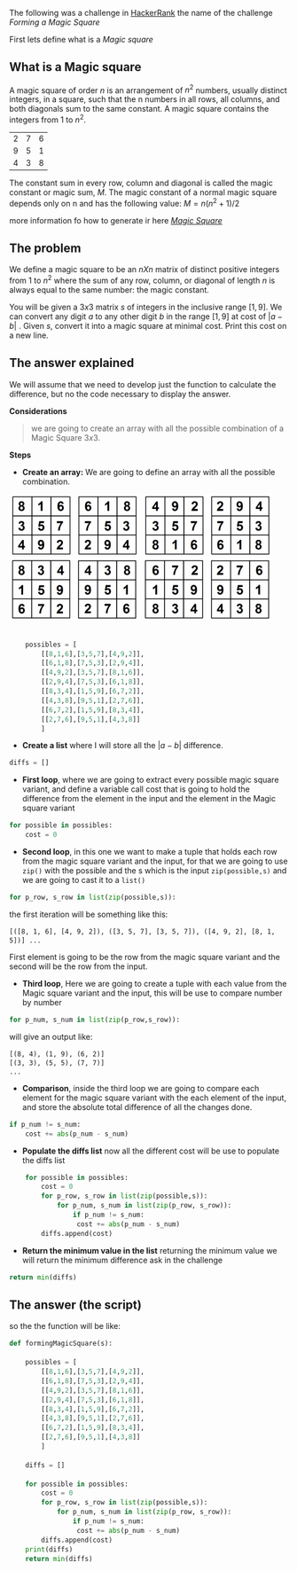 The following was a challenge in [HackerRank](https://www.hackerrank.com/challenges/magic-square-forming/problem) the name of the challenge *Forming a Magic Square*

First lets define what is a *Magic square*

## What is a Magic square

A magic square of order $n$ is an arrangement of $n^2$ numbers, usually distinct integers, in a square, such that the n numbers in all rows, all columns, and both diagonals sum to the same constant. A magic square contains the integers from $1$ to $n^2$.

|      |      |      |
|:----:|:----:|:----:|
|   2  |   7  |   6  |
|   9  |   5  |   1  |
|   4  |   3  |   8  |

The constant sum in every row, column and diagonal is called the magic constant or magic sum, $M$. The magic constant of a normal magic square depends only on n and has the following value:
$M = n(n^2+1)/2$

more information fo how to generate ir here [*Magic Square*](https://www.geeksforgeeks.org/magic-square/)

## The problem

We define a magic square to be an $nXn$  matrix of distinct positive integers from $1$ to $n^2$  where the sum of any row, column, or diagonal of length $n$ is always equal to the same number: the magic constant.

You will be given a $3x3$ matrix $s$ of integers in the inclusive range $[1,9]$. We can convert any digit $a$ to any other digit $b$ in the range $[1,9]$  at cost of $|a -b|$ . Given $s$, convert it into a magic square at minimal cost. Print this cost on a new line.

## The answer explained

We will assume that we need to develop just the function to calculate the difference, but no the code necessary to display the answer.

**Considerations**

>we are going to create an array with all the possible combination of a Magic Square $3x3$.

**Steps**

*  **Create an array:** We are going to define an array with all the possible combination.

![Possible magic square 3x3](images/possible_Magic_Square.png)

```python

    possibles = [
        [[8,1,6],[3,5,7],[4,9,2]],
        [[6,1,8],[7,5,3],[2,9,4]],
        [[4,9,2],[3,5,7],[8,1,6]],
        [[2,9,4],[7,5,3],[6,1,8]],
        [[8,3,4],[1,5,9],[6,7,2]],
        [[4,3,8],[9,5,1],[2,7,6]],
        [[6,7,2],[1,5,9],[8,3,4]],
        [[2,7,6],[9,5,1],[4,3,8]]
        ]
```


* **Create a list** where I will store all the $|a-b|$ difference.

```python
diffs = []
```

* **First loop**, where we are going to extract every possible magic square variant, and define a variable call cost that is going to hold the difference from the element in the input and the element in the Magic square variant

```python
for possible in possibles:
	cost = 0
```

* **Second loop**, in this one we want to make a tuple that holds each row from the magic square variant and the input, for that we are going to use `zip()` with the possible and the s which is the input `zip(possible,s)` and we are going to cast it to a `list()`

```python
for p_row, s_row in list(zip(possible,s)):
```

the first iteration will be something like this:

```
[([8, 1, 6], [4, 9, 2]), ([3, 5, 7], [3, 5, 7]), ([4, 9, 2], [8, 1, 5])] ...
```

First element is going to be the row from the magic square variant and the second will be the row from the input.

* **Third loop**, Here we are going to create a tuple with each value from the Magic square variant and the input, this will be use to compare number by number

```python
for p_num, s_num in list(zip(p_row,s_row)):
```

will give an output like:

```
[(8, 4), (1, 9), (6, 2)]
[(3, 3), (5, 5), (7, 7)]
...
```

* **Comparison**, inside the third loop we are going to compare each element for the magic square variant with the each element of the input, and store the absolute total difference of all the changes done.

```python
if p_num != s_num:
	cost += abs(p_num - s_num)
```

* **Populate the diffs list** now all the different cost will be use to populate the diffs list

```python
    for possible in possibles:
        cost = 0
        for p_row, s_row in list(zip(possible,s)):
            for p_num, s_num in list(zip(p_row, s_row)):
                if p_num != s_num:
                 cost += abs(p_num - s_num)
        diffs.append(cost)
```

* **Return the minimum value in the list** returning the minimum value we will return the minimum difference ask in the challenge

```python
return min(diffs)
```

## The answer (the script)
so the the function will be like:

``` python
def formingMagicSquare(s):

    possibles = [
        [[8,1,6],[3,5,7],[4,9,2]],
        [[6,1,8],[7,5,3],[2,9,4]],
        [[4,9,2],[3,5,7],[8,1,6]],
        [[2,9,4],[7,5,3],[6,1,8]],
        [[8,3,4],[1,5,9],[6,7,2]],
        [[4,3,8],[9,5,1],[2,7,6]],
        [[6,7,2],[1,5,9],[8,3,4]],
        [[2,7,6],[9,5,1],[4,3,8]]
        ]

    diffs = []

    for possible in possibles:
        cost = 0
        for p_row, s_row in list(zip(possible,s)):
            for p_num, s_num in list(zip(p_row, s_row)):
                if p_num != s_num:
                 cost += abs(p_num - s_num)
        diffs.append(cost)
    print(diffs)
    return min(diffs)
```
